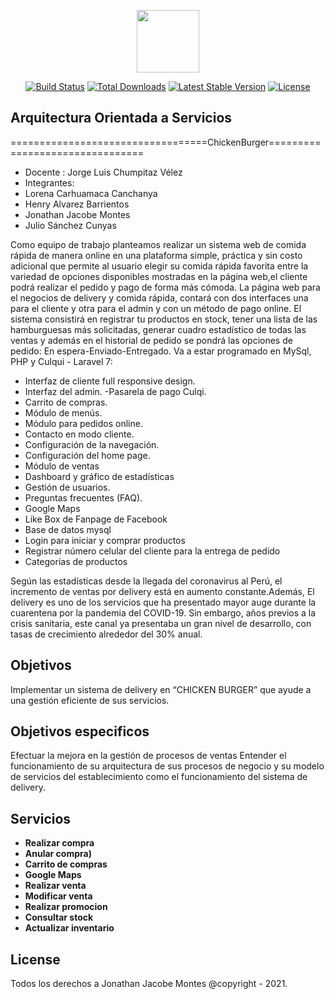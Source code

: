 <p align="center"><img src="https://media-exp3.licdn.com/dms/image/C4D0BAQHvIDcauEzzOw/company-logo_200_200/0/1519896243610?e=2159024400&v=beta&t=92YGieFxcwRpzrJ3-0vQ_gXXaWoUHBQo-ixW8gVMjMA" width="100" height="100"></p>

<p align="center">
<a href="https://travis-ci.org/laravel/framework"><img src="https://travis-ci.org/laravel/framework.svg" alt="Build Status"></a>
<a href="https://packagist.org/packages/laravel/framework"><img src="https://poser.pugx.org/laravel/framework/d/total.svg" alt="Total Downloads"></a>
<a href="https://packagist.org/packages/laravel/framework"><img src="https://poser.pugx.org/laravel/framework/v/stable.svg" alt="Latest Stable Version"></a>
<a href="https://packagist.org/packages/laravel/framework"><img src="https://poser.pugx.org/laravel/framework/license.svg" alt="License"></a>
</p>

## Arquitectura Orientada a Servicios
==================================ChickenBurger================================
- Docente : Jorge Luis Chumpitaz Vélez
- Integrantes: 
- Lorena Carhuamaca Canchanya
- Henry Alvarez Barrientos
- Jonathan Jacobe Montes
- Julio Sánchez Cunyas


Como equipo de trabajo planteamos realizar un sistema web de comida rápida de manera online en una plataforma simple, práctica y sin costo adicional que permite al usuario elegir su comida rápida favorita entre la variedad de opciones disponibles mostradas en la página web,el cliente podrá realizar el pedido y pago de forma más cómoda.
La página web para el negocios de delivery y comida rápida, contará con dos interfaces una para el cliente y otra para el admin y con un método de pago online.
El sistema consistirá en registrar tu productos en stock, tener una lista de las hamburguesas más solicitadas, generar cuadro estadístico de todas las ventas y además en el historial de pedido se pondrá las opciones de pedido: En espera-Enviado-Entregado.
Va a estar programado en MySql, PHP y Culqui - Laravel 7:

- Interfaz de cliente full responsive design.
- Interfaz del admin.
-Pasarela de pago Culqi.
- Carrito de compras.
- Módulo de menús.
- Módulo para pedidos online.
- Contacto en modo cliente.
- Configuración de la navegación.
- Configuración del home page.
- Módulo de ventas
- Dashboard y gráfico de estadísticas
- Gestión de usuarios.
- Preguntas frecuentes (FAQ).
- Google Maps
- Like Box de Fanpage de Facebook
- Base de datos mysql
- Login para iniciar y comprar productos
- Registrar número celular del cliente para la entrega de pedido
- Categorías de productos

Según las estadísticas desde la llegada del coronavirus al Perú, el incremento de ventas por delivery está en aumento constante.Además, El delivery es uno de los servicios que ha presentado mayor auge durante la cuarentena por la pandemia del COVID-19. Sin embargo, años previos a la crisis sanitaria, este canal ya presentaba un gran nivel de desarrollo, con tasas de crecimiento alrededor del 30% anual.

## Objetivos

Implementar un sistema de delivery en “CHICKEN BURGER” que ayude  a una gestión eficiente de sus servicios.

## Objetivos especificos

Efectuar la mejora en la gestión de procesos de ventas 
Entender el funcionamiento de su arquitectura de sus procesos de negocio y su modelo de servicios del establecimiento como el funcionamiento del sistema de delivery.

## Servicios

- **Realizar compra**
- **Anular compra)**
- **Carrito de compras**
- **Google Maps**
- **Realizar venta**
- **Modificar venta**
- **Realizar promocion**
- **Consultar stock**
- **Actualizar inventario**

## License

Todos los derechos a Jonathan Jacobe Montes @copyright - 2021.

